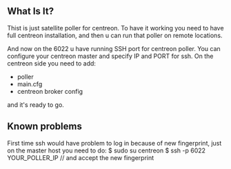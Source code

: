 What Is It?
-----------
Thist is just satellite poller for centreon.
To have it working you need to have full centreon installation, and then u can run that poller on remote locations.

And now on the 6022 u have running SSH port for centreon poller.
You can configure your centreon master and specify IP and PORT for ssh.
On the centreon side you need to add:
- poller
- main.cfg
- centreon broker config

and it's ready to go.

Known problems 
-------

First time ssh would have problem to log in because of new fingerprint, just on the master host you need to do:
    $ sudo su centreon
    $ ssh -p 6022 YOUR_POLLER_IP 
    // and accept the new fingerprint


